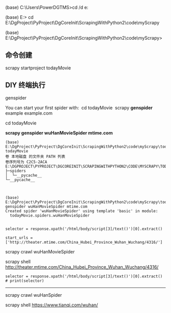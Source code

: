 (base) C:\Users\PowerDGTMS>cd /d e:



(base) E:\> cd E:\DgProject\PyProject\DgCoreInit\ScrapingWithPython2\code\myScrapy



(base) E:\DgProject\PyProject\DgCoreInit\ScrapingWithPython2\code\myScrapy>

## 命令创建

scrapy startproject todayMovie

## DIY 终端执行 

genspider   

You can start your first spider with:
​    cd todayMovie
​    scrapy **genspider** example example.com



cd todayMovie

**scrapy genspider wuHanMovieSpider mtime.com**

```
(base) E:\DgProject\PyProject\DgCoreInit\ScrapingWithPython2\code\myScrapy\todayMovie>tree todayMovie
卷 本地磁盘 的文件夹 PATH 列表
卷序列号为 C2C5-2ACA
E:\DGPROJECT\PYPROJECT\DGCOREINIT\SCRAPINGWITHPYTHON2\CODE\MYSCRAPY\TODAYMOVIE\TODAYMOVIE
├─spiders
│  └─__pycache__
└─__pycache__



(base) E:\DgProject\PyProject\DgCoreInit\ScrapingWithPython2\code\myScrapy\todayMovie>scrapy genspider wuHanMovieSpider mtime.com
Created spider 'wuHanMovieSpider' using template 'basic' in module:
  todayMovie.spiders.wuHanMovieSpider


```









```
selector = response.xpath('/html/body/script[3]/text()')[0].extract()
```

```
start_urls = ['http://theater.mtime.com/China_Hubei_Province_Wuhan_Wuchang/4316/']
```

scrapy crawl wuHanMovieSpider 

scrapy shell   http://theater.mtime.com/China_Hubei_Province_Wuhan_Wuchang/4316/

```
selector = response.xpath('/html/body/script[3]/text()')[0].extract()
# print(selector)
```



------



scrapy crawl wuHanSpider

scrapy shell https://www.tianqi.com/wuhan/